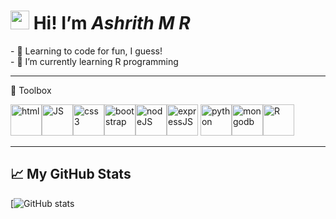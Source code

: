 <h1><img src="https://raw.githubusercontent.com/MartinHeinz/MartinHeinz/master/wave.gif" width=30px> Hi! I’m <em>Ashrith M R</em></h1>

<div>
  - 👀 Learning to code for fun, I guess!
  <br>
  - 🌱 I’m currently learning R programming
</div>

---
🧰 Toolbox

<img src="https://cdn.worldvectorlogo.com/logos/html-1.svg" alt="html" height="50" width="50"/><img src="https://cdn.worldvectorlogo.com/logos/javascript-1.svg" alt="JS" height="50" width="50"/><img src="https://cdn.worldvectorlogo.com/logos/css-3.svg" alt="css3" height="50" width="50"/><img src="https://cdn.worldvectorlogo.com/logos/bootstrap-5-1.svg" alt="bootstrap" height="50" width="50"/><img src="https://cdn.worldvectorlogo.com/logos/nodejs-icon.svg" alt="nodeJS" height="50" width="50"/><img src="https://cdn.worldvectorlogo.com/logos/express-109.svg" alt="expressJS" height="50" width="50"/>
<img src="https://cdn.worldvectorlogo.com/logos/python-5.svg" alt="python" height="50" width="50"/><img src="https://cdn.worldvectorlogo.com/logos/mongodb-icon-1.svg" alt="mongodb" height="50" width="50"/><img src="https://cdn.worldvectorlogo.com/logos/r-lang.svg" alt="R" height="50" width="50"/>


---
## &#x1f4c8; My GitHub Stats

[![GitHub stats](https://github-readme-stats.vercel.app/api?username=ashhh-01&theme=blue-green&count_private=true&hide=contribs,prs,issues,stars)




<!---
ashhh-01/ashhh-01 is a ✨ special ✨ repository because its `README.md` (this file) appears on your GitHub profile.
You can click the Preview link to take a look at your changes.
--->

